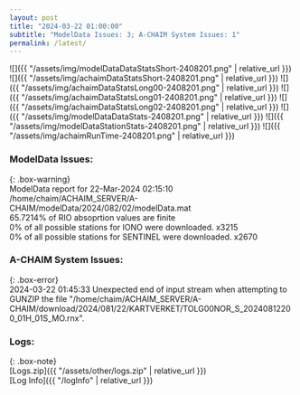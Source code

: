 ```yaml
---
layout: post
title: "2024-03-22 01:00:00"
subtitle: "ModelData Issues: 3; A-CHAIM System Issues: 1"
permalink: /latest/
---
```


![]({{ "/assets/img/modelDataDataStatsShort-2408201.png" | relative_url }})
![]({{ "/assets/img/achaimDataStatsShort-2408201.png" | relative_url }})
![]({{ "/assets/img/achaimDataStatsLong00-2408201.png" | relative_url }})
![]({{ "/assets/img/achaimDataStatsLong01-2408201.png" | relative_url }})
![]({{ "/assets/img/achaimDataStatsLong02-2408201.png" | relative_url }})
![]({{ "/assets/img/modelDataDataStats-2408201.png" | relative_url }})
![]({{ "/assets/img/modelDataStationStats-2408201.png" | relative_url }})
![]({{ "/assets/img/achaimRunTime-2408201.png" | relative_url }})


### ModelData Issues:  
  
{: .box-warning}  
 ModelData report for 22-Mar-2024 02:15:10   
 /home/chaim/ACHAIM_SERVER/A-CHAIM/modelData/2024/082/02/modelData.mat   
 65.7214% of RIO absoprtion values are finite   
 0% of all possible stations for IONO were downloaded. x3215   
 0% of all possible stations for SENTINEL were downloaded. x2670   
  
### A-CHAIM System Issues:  
  
{: .box-error}  
2024-03-22 01:45:33 Unexpected end of input stream when attempting to GUNZIP the file "/home/chaim/ACHAIM_SERVER/A-CHAIM/download/2024/081/22/KARTVERKET/TOLG00NOR_S_20240812200_01H_01S_MO.rnx".  

### Logs:  
  
{: .box-note}  
[Logs.zip]({{ "/assets/other/logs.zip" | relative_url }})  
[Log Info]({{ "/logInfo" | relative_url }})  
